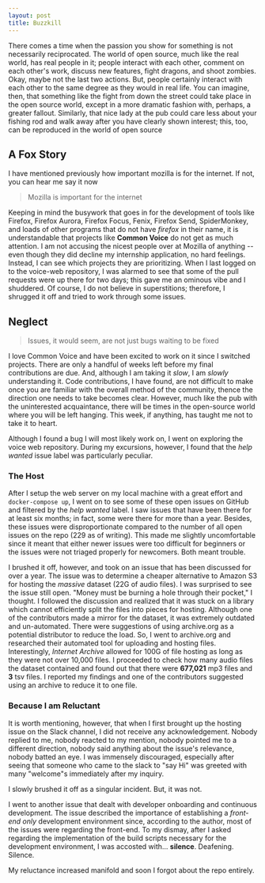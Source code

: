 ```yaml
---
layout: post
title: Buzzkill
---
```

There comes a time when the passion you show for something is not necessarily reciprocated. The world of open source, much like the real world, has real people in it; people interact with each other, comment on each other's work, discuss new features, fight dragons, and shoot zombies. Okay, maybe not the last two actions.
But, people certainly interact with each other to the same degree as they would in real life. You can imagine, then, that something like the fight from down the street could take place in the open source world, except in a more dramatic fashion with, perhaps, a greater fallout. 
Similarly, that nice lady at the pub could care less about your fishing rod and walk away after you have clearly shown interest; this, too, can be reproduced in the world of open source

## A Fox Story
I have mentioned previously how important mozilla is for the internet. If not, you can hear me say it now 

> Mozilla is important for the internet

Keeping in mind the busywork that goes in for the development of tools like Firefox, Firefox Aurora, Firefox Focus, Fenix, Firefox Send, SpiderMonkey, and loads of other programs that do not have *firefox* in their name, it is understandable that projects like **Common Voice** do not get as much attention. I am not accusing the nicest people over at Mozilla of anything -- even though they did decline my internship application, no hard feelings. Instead, I can see which projects they are prioritizing. When I last logged on to the voice-web repository, I was alarmed to see that some of the pull requests were up there for two days; this gave me an ominous vibe and I shuddered. Of course, I do not believe in superstitions; therefore, I shrugged it off and tried to work through some issues. 

## Neglect
> Issues, it would seem, are not just bugs waiting to be fixed

I love Common Voice and have been excited to work on it since I switched projects. There are only a handful of weeks left before my final contributions are due. And, although I am taking it *slow*, I am *slowly* understanding it. Code contributions, I have found, are not difficult to make once you are familiar with the overall method of the community, thence the direction one needs to take becomes clear. However, much like the pub with the uninterested acquaintance, there will be times in the open-source world where you will be left hanging. This week, if anything, has taught me not to take it to heart. 

Although I found a bug I will most likely work on, I went on exploring the voice web repository. During my excursions, however, I found that the *help wanted* issue label was particularly peculiar. 

### The Host
After I setup the web server on my local machine with a great effort and `docker-compose up`, I went on to see some of these open issues on GitHub and filtered by the *help wanted* label. I saw issues that have been there for at least six months; in fact, some were there for more than a year. Besides, these issues were disproportionate compared to the number of all open issues on the repo (229 as of writing). This made me slightly uncomfortable since it meant that either newer issues were too difficult for beginners or the issues were not triaged properly for newcomers. Both meant trouble. 

I brushed it off, however, and took on an issue that has been discussed for over a year. The issue was to determine a cheaper alternative to Amazon S3 for hosting the *massive* dataset (22G of audio files). I was surprised to see the issue still open. "Money must be burning a hole through their pocket," I thought. I followed the discussion and realized that it was stuck on a library which cannot efficiently split the files into pieces for hosting. Although one of the contributors made a mirror for the dataset, it was extremely outdated and un-automated. There were suggestions of using archive.org as a potential distributor to reduce the load. So, I went to archive.org and researched their automated tool for uploading and hosting files. Interestingly, *Internet Archive* allowed for 100G of file hosting as long as they were not over 10,000 files. I proceeded to check how many audio files the dataset contained and found out that there were **677,021** mp3 files and **3** tsv files. I reported my findings and one of the contributors suggested using an archive to reduce it to one file. 

### Because I am Reluctant
It is worth mentioning, however, that when I first brought up the hosting issue on the Slack channel, I did not receive any acknowledgement. Nobody replied to me, nobody reacted to my mention, nobody pointed me to a different direction, nobody said anything about the issue's relevance, nobody batted an eye. I was immensely discouraged, especially after seeing that someone who came to the slack to "say Hi" was greeted with many "welcome"s immediately after my inquiry. 

I slowly brushed it off as a singular incident. But, it was not. 

I went to another issue that dealt with developer onboarding and continuous development. The issue described the importance of establishing a *front-end only* development environment since, according to the author, most of the issues were regarding the front-end. To my dismay, after I asked regarding the implementation of the build scripts necessary for the development environment, I was accosted with... **silence**. Deafening. Silence.

My reluctance increased manifold and soon I forgot about the repo entirely. 